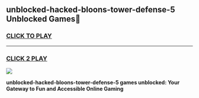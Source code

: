 
## unblocked-hacked-bloons-tower-defense-5 Unblocked Games👋
<h3>
<a href="https://news.freeplayer.one?title=unblocked-hacked-bloons-tower-defense-5&ref=16F">CLICK TO PLAY</a></h3>
<hr>

<h3>
<a href="https://news.freeplayer.one?title=unblocked-hacked-bloons-tower-defense-5&ref=16F">CLICK 2 PLAY</a>
  
</h3>

<a href="https://news.freeplayer.one?title=unblocked-hacked-bloons-tower-defense-5&ref=16F/"><img src="https://clearcache.store/games.png"></a>


**unblocked-hacked-bloons-tower-defense-5 games unblocked: Your Gateway to Fun and Accessible Online Gaming**
